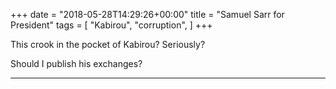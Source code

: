 +++
date = "2018-05-28T14:29:26+00:00"
title = "Samuel Sarr for President"
tags = [
    "Kabirou",
    "corruption",
]
+++

This crook in the pocket of Kabirou? Seriously?

Should I publish his exchanges?

<!--more-->


<hr>

